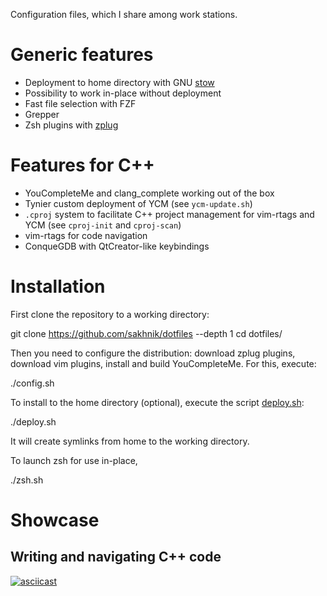 Configuration files, which I share among work stations.

# Generic features

* Deployment to home directory with GNU [stow](https://www.gnu.org/software/stow/)
* Possibility to work in-place without deployment
* Fast file selection with FZF
* Grepper
* Zsh plugins with [zplug](https://github.com/zplug/zplug)

# Features for C++

* YouCompleteMe and clang\_complete working out of the box
* Tynier custom deployment of YCM (see `ycm-update.sh`)
* `.cproj` system to facilitate C++ project management for vim-rtags and YCM
  (see `cproj-init` and `cproj-scan`)
* vim-rtags for code navigation
* ConqueGDB with QtCreator-like keybindings

# Installation

First clone the repository to a working directory:

  git clone https://github.com/sakhnik/dotfiles --depth 1
  cd dotfiles/

Then you need to configure the distribution: download zplug plugins,
download vim plugins, install and build YouCompleteMe. For this, execute:

  ./config.sh

To install to the home directory (optional), execute the script
[deploy.sh](https://github.com/sakhnik/dotfiles/blob/master/deploy.sh):

  ./deploy.sh

It will create symlinks from home to the working directory.

To launch zsh for use in-place,

   ./zsh.sh

# Showcase

## Writing and navigating C++ code

[![asciicast](https://asciinema.org/a/qV8uazTba3VwTIw2791gTuL95.png)](https://asciinema.org/a/qV8uazTba3VwTIw2791gTuL95?autoplay=1)
